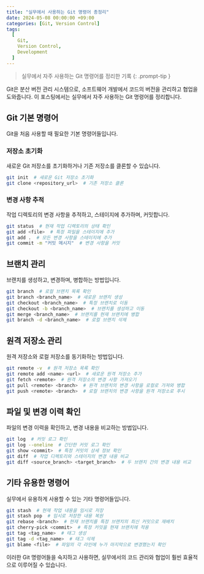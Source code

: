 ```yaml
---
title: "실무에서 사용하는 Git 명령어 총정리"
date: 2024-05-08 00:00:00 +09:00
categories: [Git, Version Control]
tags:
  [
    Git,
    Version Control,
    Development
  ]
---
```


> 실무에서 자주 사용하는 Git 명령어를 정리한 기록
{: .prompt-tip }

 Git은 분산 버전 관리 시스템으로, 소프트웨어 개발에서 코드의 버전을 관리하고 협업을 도와줍니다. 이 포스팅에서는 실무에서 자주 사용하는 Git 명령어를 정리합니다.

## Git 기본 명령어

 Git을 처음 사용할 때 필요한 기본 명령어들입니다.

### 저장소 초기화

 새로운 Git 저장소를 초기화하거나 기존 저장소를 클론할 수 있습니다.

```sh
git init  # 새로운 Git 저장소 초기화
git clone <repository_url>  # 기존 저장소 클론
```

### 변경 사항 추적

 작업 디렉토리의 변경 사항을 추적하고, 스테이지에 추가하며, 커밋합니다.

```sh
git status  # 현재 작업 디렉토리의 상태 확인
git add <file>  # 특정 파일을 스테이지에 추가
git add .  # 모든 변경 사항을 스테이지에 추가
git commit -m "커밋 메시지"  # 변경 사항을 커밋
```

## 브랜치 관리

 브랜치를 생성하고, 변경하며, 병합하는 방법입니다.

```sh
git branch  # 로컬 브랜치 목록 확인
git branch <branch_name>  # 새로운 브랜치 생성
git checkout <branch_name>  # 특정 브랜치로 이동
git checkout -b <branch_name>  # 브랜치를 생성하고 이동
git merge <branch_name>  # 브랜치를 현재 브랜치에 병합
git branch -d <branch_name>  # 로컬 브랜치 삭제
```

## 원격 저장소 관리

 원격 저장소와 로컬 저장소를 동기화하는 방법입니다.

```sh
git remote -v  # 원격 저장소 목록 확인
git remote add <name> <url>  # 새로운 원격 저장소 추가
git fetch <remote>  # 원격 저장소의 변경 사항 가져오기
git pull <remote> <branch>  # 원격 브랜치의 변경 사항을 로컬로 가져와 병합
git push <remote> <branch>  # 로컬 브랜치의 변경 사항을 원격 저장소로 푸시
```

## 파일 및 변경 이력 확인

 파일의 변경 이력을 확인하고, 변경 내용을 비교하는 방법입니다.

```sh
git log  # 커밋 로그 확인
git log --oneline  # 간단한 커밋 로그 확인
git show <commit>  # 특정 커밋의 상세 정보 확인
git diff  # 작업 디렉토리와 스테이지의 변경 내용 비교
git diff <source_branch> <target_branch>  # 두 브랜치 간의 변경 내용 비교
```

## 기타 유용한 명령어

 실무에서 유용하게 사용할 수 있는 기타 명령어들입니다.

```sh
git stash  # 현재 작업 내용을 임시로 저장
git stash pop  # 임시로 저장한 내용 복원
git rebase <branch>  # 현재 브랜치를 특정 브랜치의 최신 커밋으로 재배치
git cherry-pick <commit>  # 특정 커밋을 현재 브랜치에 적용
git tag <tag_name>  # 태그 생성
git tag -d <tag_name>  # 태그 삭제
git blame <file>  # 파일의 각 라인에 누가 마지막으로 변경했는지 확인
```

이러한 Git 명령어들을 숙지하고 사용하면, 실무에서의 코드 관리와 협업이 훨씬 효율적으로 이루어질 수 있습니다.

